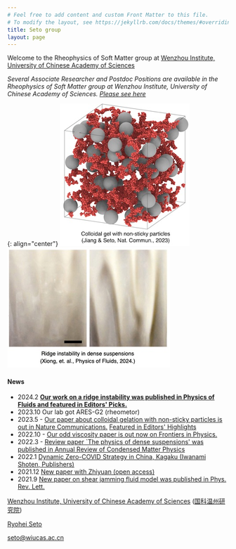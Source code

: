 ```yaml
---
# Feel free to add content and custom Front Matter to this file.
# To modify the layout, see https://jekyllrb.com/docs/themes/#overriding-theme-defaults
title: Seto group
layout: page
---
```


Welcome to the Rheophysics of Soft Matter group at [Wenzhou Institute, University of Chinese Academy of Sciences](https://wiucas.ac.cn/en/)

*Several Associate Researcher and Postdoc Positions are available in the Rheophysics of Soft Matter group at Wenzhou Institute, University of Chinese Academy of Sciences. [Please see here](/JoinUs/)*


{: align="center"}
[![Sticky particles with non-sticky granular fillers](/assets/img/sticky-nonsticky-gel.jpg)](https://www.nature.com/articles/s41467-023-38461-1)
&emsp;&emsp;&emsp;
[![Ridge instability in dense suspensions](/assets/img/ridge_instability.jpg)](https://pubs.aip.org/aip/pof/article/36/2/024111/3262480/Ridge-instability-in-dense-suspensions-caused-by?searchresult=1)


#### News
- 2024.2 [**Our work on a ridge instability was published in Physics of Fluids and featured in Editors' Picks.**](https://pubs.aip.org/aip/pof/article/36/2/024111/3262480/Ridge-instability-in-dense-suspensions-caused-by?searchresult=1)
- 2023.10 Our lab got ARES-G2 (rheometor)
- 2023.5 - [Our paper about colloidal gelation with non-sticky particles is out in Nature Communications.](https://doi.org/10.1038/s41467-023-38461-1) [Featured in Editors' Highlights](https://www.nature.com/collections/hjhbgijcei)
- 2022.10 - [Our odd viscosity paper is out now on Frontiers in Physics.](https://www.frontiersin.org/articles/10.3389/fphy.2022.951465/abstract)
- 2022.3 - [Review paper `The physics of dense suspensions' was published in Annual Review of Condensed Matter Physics](https://doi.org/10.1146/annurev-conmatphys-031620-105938)
- 2022.1 [Dynamic Zero-COVID Strategy in China, Kagaku (Iwanami Shoten, Publishers)](/assets/pdf/Kagaku_202201_Seto_etal.pdf)
- 2021.12 [New paper with Zhiyuan (open access)](https://doi.org/10.1103/PhysRevResearch.3.043229)
- 2021.9 [New paper on shear jamming fluid model was published in Phys. Rev. Lett.](https://doi.org/10.1103/PhysRevLett.127.138001) 


[Wenzhou Institute, University of Chinese Academy of Sciences](https://wiucas.ac.cn/en/) ([国科温州研究院](http://www.wiucas.ac.cn)) 

[Ryohei Seto](9myprofile.md)

[seto@wiucas.ac.cn](mailto:seto@wiucas.ac.cn)
